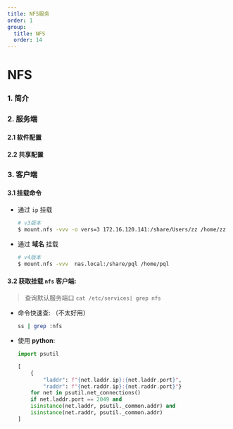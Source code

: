 ```yaml
---
title: NFS服务
order: 1
group:
  title: NFS
  order: 14
---
```


# NFS

### 1. 简介

### 2. 服务端

#### 2.1 软件配置

#### 2.2 共享配置

### 3. 客户端

#### 3.1 挂载命令

- 通过 `ip` 挂载

  ```sh
  # v3版本
  $ mount.nfs -vvv -o vers=3 172.16.120.141:/share/Users/zz /home/zz
  ```

- 通过 **域名** 挂载

  ```sh
  # v4版本
  $ mount.nfs -vvv  nas.local:/share/pql /home/pql
  ```

#### 3.2 获取挂载 `nfs` 客户端:

> 查询默认服务端口 `cat /etc/services| grep nfs`

- 命令快速查: （不太好用）

  ```sh
  ss | grep :nfs
  ```

- 使用 **python**:

  ```python
  import psutil

  [
      {
          "laddr": f"{net.laddr.ip}:{net.laddr.port}",
          "raddr": f"{net.raddr.ip}:{net.raddr.port}"}
      for net in psutil.net_connections()
      if net.laddr.port == 2049 and
      isinstance(net.laddr, psutil._common.addr) and
      isinstance(net.raddr, psutil._common.addr)
  ]
  ```
